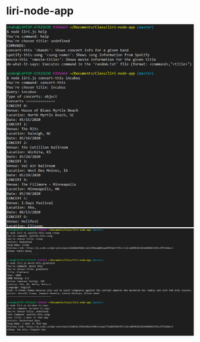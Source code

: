 # liri-node-app

![Alt text](https://github.com/mpeters127/liri-node-app/blob/master/images/help_and_concerts.png "help and concerts")
![Alt text](https://github.com/mpeters127/liri-node-app/blob/master/images/song_movie_and_do-what-it-says.png "songs, movies, and do what it says")